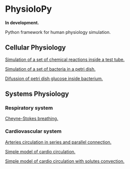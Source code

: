 # PhysioloPy

**In development.**

Python framework for human physiology simulation.

## Cellular Physiology

[Simulation of a set of chemical reactions inside a test tube.](https://github.com/Chapa56/PhysioloPy/blob/main/examples/chemical_simulation.ipynb)

[Simulation of a set of bacteria in a petri dish.](https://github.com/Chapa56/PhysioloPy/blob/main/examples/bacterium_simulation.ipynb)

[Difussion of petri dish glucose inside bacterium.](https://github.com/Chapa56/PhysioloPy/blob/main/examples/bacterium_difussion.ipynb)

## Systems Physiology

### Respiratory system

[Cheyne-Stokes breathing.](https://github.com/Chapa56/PhysioloPy/blob/main/examples/breathing_simulation.ipynb)

### Cardiovascular system

[Arteries circulation in series and parallel connection.](https://github.com/Chapa56/PhysioloPy/blob/main/examples/01_circulation_en_serie_y_en_paralelo.ipynb)

[Simple model of cardio circulation.](https://github.com/Chapa56/PhysioloPy/blob/main/examples/02_cardio_circulacion_basica.ipynb)

[Simple model of cardio circulation with solutes convection.](https://github.com/Chapa56/PhysioloPy/blob/main/examples/03_cardio_circulacion_y_convección_de_solutos.ipynb)


